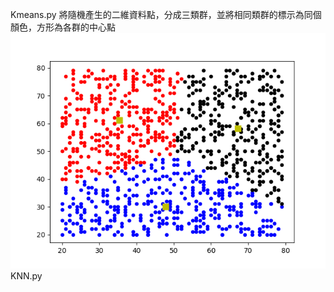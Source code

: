 Kmeans.py
  將隨機產生的二維資料點，分成三類群，並將相同類群的標示為同個顏色，方形為各群的中心點
![Kmeans_result](https://github.com/a98carey/boru/blob/master/MachineLearning/Kmeans_result.png)
KNN.py
  
